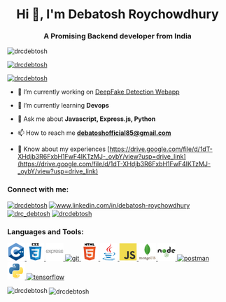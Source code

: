 <h1 align="center">Hi 👋, I'm Debatosh Roychowdhury</h1>
<h3 align="center">A Promising Backend developer from India</h3>

<p align="left"> <img src="https://komarev.com/ghpvc/?username=drcdebtosh&label=Profile%20views&color=0e75b6&style=flat" alt="drcdebtosh" /> </p>

<p align="left"> <a href="https://github.com/ryo-ma/github-profile-trophy"><img src="https://github-profile-trophy.vercel.app/?username=drcdebtosh" alt="drcdebtosh" /></a> </p>

<p align="left"> <a href="https://twitter.com/drcdebtosh" target="blank"><img src="https://img.shields.io/twitter/follow/drcdebtosh?logo=twitter&style=for-the-badge" alt="drcdebtosh" /></a> </p>

- 🔭 I’m currently working on [DeepFake Detection Webapp](https://github.com/drcdebtosh/deepfake-webapp)

- 🌱 I’m currently learning **Devops**

- 💬 Ask me about **Javascript, Express.js, Python**

- 📫 How to reach me **debatoshofficial85@gmail.com**

- 📄 Know about my experiences [https://drive.google.com/file/d/1dT-XHdjb3R6FxbH1FwF4IKTzMJ-_oybY/view?usp=drive_link](https://drive.google.com/file/d/1dT-XHdjb3R6FxbH1FwF4IKTzMJ-_oybY/view?usp=drive_link)

<h3 align="left">Connect with me:</h3>
<p align="left">
<a href="https://twitter.com/drcdebtosh" target="blank"><img align="center" src="https://raw.githubusercontent.com/rahuldkjain/github-profile-readme-generator/master/src/images/icons/Social/twitter.svg" alt="drcdebtosh" height="30" width="40" /></a>
<a href="https://linkedin.com/in/www.linkedin.com/in/debatosh-roychowdhury" target="blank"><img align="center" src="https://raw.githubusercontent.com/rahuldkjain/github-profile-readme-generator/master/src/images/icons/Social/linked-in-alt.svg" alt="www.linkedin.com/in/debatosh-roychowdhury" height="30" width="40" /></a>
<a href="https://instagram.com/drc_debtosh" target="blank"><img align="center" src="https://raw.githubusercontent.com/rahuldkjain/github-profile-readme-generator/master/src/images/icons/Social/instagram.svg" alt="drc_debtosh" height="30" width="40" /></a>
<a href="https://www.leetcode.com/drcdebtosh" target="blank"><img align="center" src="https://raw.githubusercontent.com/rahuldkjain/github-profile-readme-generator/master/src/images/icons/Social/leet-code.svg" alt="drcdebtosh" height="30" width="40" /></a>
</p>

<h3 align="left">Languages and Tools:</h3>
<p align="left"> <a href="https://www.w3schools.com/cpp/" target="_blank" rel="noreferrer"> <img src="https://raw.githubusercontent.com/devicons/devicon/master/icons/cplusplus/cplusplus-original.svg" alt="cplusplus" width="40" height="40"/> </a> <a href="https://www.w3schools.com/css/" target="_blank" rel="noreferrer"> <img src="https://raw.githubusercontent.com/devicons/devicon/master/icons/css3/css3-original-wordmark.svg" alt="css3" width="40" height="40"/> </a> <a href="https://expressjs.com" target="_blank" rel="noreferrer"> <img src="https://raw.githubusercontent.com/devicons/devicon/master/icons/express/express-original-wordmark.svg" alt="express" width="40" height="40"/> </a> <a href="https://git-scm.com/" target="_blank" rel="noreferrer"> <img src="https://www.vectorlogo.zone/logos/git-scm/git-scm-icon.svg" alt="git" width="40" height="40"/> </a> <a href="https://www.w3.org/html/" target="_blank" rel="noreferrer"> <img src="https://raw.githubusercontent.com/devicons/devicon/master/icons/html5/html5-original-wordmark.svg" alt="html5" width="40" height="40"/> </a> <a href="https://www.java.com" target="_blank" rel="noreferrer"> <img src="https://raw.githubusercontent.com/devicons/devicon/master/icons/java/java-original.svg" alt="java" width="40" height="40"/> </a> <a href="https://developer.mozilla.org/en-US/docs/Web/JavaScript" target="_blank" rel="noreferrer"> <img src="https://raw.githubusercontent.com/devicons/devicon/master/icons/javascript/javascript-original.svg" alt="javascript" width="40" height="40"/> </a> <a href="https://www.mongodb.com/" target="_blank" rel="noreferrer"> <img src="https://raw.githubusercontent.com/devicons/devicon/master/icons/mongodb/mongodb-original-wordmark.svg" alt="mongodb" width="40" height="40"/> </a> <a href="https://nodejs.org" target="_blank" rel="noreferrer"> <img src="https://raw.githubusercontent.com/devicons/devicon/master/icons/nodejs/nodejs-original-wordmark.svg" alt="nodejs" width="40" height="40"/> </a> <a href="https://postman.com" target="_blank" rel="noreferrer"> <img src="https://www.vectorlogo.zone/logos/getpostman/getpostman-icon.svg" alt="postman" width="40" height="40"/> </a> <a href="https://www.python.org" target="_blank" rel="noreferrer"> <img src="https://raw.githubusercontent.com/devicons/devicon/master/icons/python/python-original.svg" alt="python" width="40" height="40"/> </a> <a href="https://www.tensorflow.org" target="_blank" rel="noreferrer"> <img src="https://www.vectorlogo.zone/logos/tensorflow/tensorflow-icon.svg" alt="tensorflow" width="40" height="40"/> </a> </p>

<p><img align="left" src="https://github-readme-stats.vercel.app/api/top-langs?username=drcdebtosh&show_icons=true&locale=en&layout=compact" alt="drcdebtosh" /></p>

<p>&nbsp;<img align="center" src="https://github-readme-stats.vercel.app/api?username=drcdebtosh&show_icons=true&title_color=3a1ec2&locale=en" alt="drcdebtosh" /></p>
